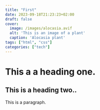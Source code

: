 ```yaml
---
title: "First"
date: 2023-09-18T21:23:23+02:00
draft: false
cover:
  image: /images/alocasia.avif
  alt: 'This is an image of a plant'
  caption: 'Alocasia plant'
tags: ["html", "css"]
categories: ["tech"]
---
```


# This a a heading one.
## This is a heading two..

This is a paragraph.
